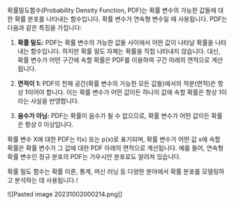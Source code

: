 확률밀도함수(Probability Density Function, PDF)는 확률 변수의 가능한 값들에 대한 확률 분포를 나타내는 함수입니다. 확률 변수가 연속형 변수일 때 사용됩니다. PDF는 다음과 같은 특징을 가집니다:

1. **확률 밀도:** PDF는 확률 변수의 가능한 값들 사이에서 어떤 값이 나타날 확률을 나타내는 함수입니다. 하지만 확률 밀도 자체는 확률을 직접 나타내지 않습니다. 대신, 확률 변수가 어떤 구간에 속할 확률은 PDF를 이용하여 구간 아래의 면적으로 계산됩니다.
    
2. **면적이 1:** PDF의 전체 공간(확률 변수의 가능한 모든 값들)에서의 적분(면적)은 항상 1이어야 합니다. 이는 확률 변수가 어떤 값이든 하나의 값에 속할 확률은 항상 1이라는 사실을 반영합니다.
    
3. **음수가 아님:** PDF는 확률이 음수가 될 수 없으므로, 확률 변수가 어떤 값이든 확률은 항상 0 이상입니다.
    

확률 변수 X에 대한 PDF는 f(x) 또는 p(x)로 표기되며, 확률 변수가 어떤 값 x에 속할 확률은 확률 변수가 그 값에 대한 PDF 아래의 면적으로 계산됩니다. 예를 들어, 연속형 확률 변수인 정규 분포의 PDF는 가우시안 분포로도 알려져 있습니다.

확률 밀도 함수는 확률 이론, 통계, 머신 러닝 등 다양한 분야에서 확률 분포를 모델링하고 분석하는 데 사용됩니다.!

![[Pasted image 20231002000214.png]]